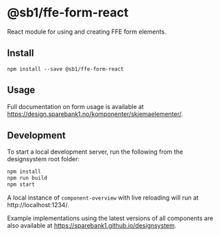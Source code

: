 # @sb1/ffe-form-react

React module for using and creating FFE form elements.

## Install

```
npm install --save @sb1/ffe-form-react
```

## Usage

Full documentation on form usage is available at https://design.sparebank1.no/komponenter/skjemaelementer/.

## Development

To start a local development server, run the following from the designsystem root folder:

```bash
npm install
npm run build
npm start
```

A local instance of `component-overview` with live reloading will run at http://localhost:1234/.

Example implementations using the latest versions of all components are also available at https://sparebank1.github.io/designsystem.
